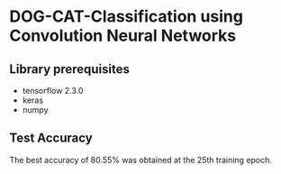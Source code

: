 # DOG-CAT-Classification using Convolution Neural Networks
## Library prerequisites
* tensorflow 2.3.0
* keras
* numpy
## Test Accuracy
The best accuracy of 80.55% was obtained at the 25th training epoch.
